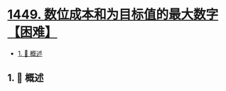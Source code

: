 # [1449. 数位成本和为目标值的最大数字【困难】](https://github.com/Tdahuyou/TNotes.leetcode/tree/main/notes/1449.%20%E6%95%B0%E4%BD%8D%E6%88%90%E6%9C%AC%E5%92%8C%E4%B8%BA%E7%9B%AE%E6%A0%87%E5%80%BC%E7%9A%84%E6%9C%80%E5%A4%A7%E6%95%B0%E5%AD%97%E3%80%90%E5%9B%B0%E9%9A%BE%E3%80%91)

<!-- region:toc -->

- [1. 📝 概述](#1--概述)

<!-- endregion:toc -->

## 1. 📝 概述
